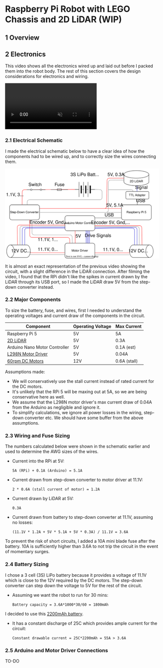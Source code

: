 # Raspberry Pi Robot with LEGO Chassis and 2D LiDAR (WIP)

## 1 Overview

## 2 Electronics

This video shows all the electronics wired up and laid out before I packed them into the robot body. The rest of this section covers the design considerations for electronics and wiring.

<video src="media/electrical_circuit.mp4" autoplay loop muted playsinline controls></video>

### 2.1 Electrical Schematic

I made the electrical schematic below to have a clear idea of how the components had to be wired up, and to correctly size the wires connecting them. 

![diagram](schematic.drawio.svg)

It is almost an exact representation of the previous video showing the circuit, with a slight difference in the LiDAR connection. After filming the video, I found that the RPi didn't like the spikes in current drawn by the LiDAR through its USB port, so I made the LiDAR draw 5V from the step-down converter instead.

### 2.2 Major Components

To size the battery, fuse, and wires, first I needed to understand the operating voltages and current draw of the components in the circuit.

| Component      | Operating Voltage | Max Current  |
|----------------|-------------------|--------------|
| Raspberry Pi 5 | 5V                | 5A           |
| [2D LiDAR](https://www.waveshare.com/wiki/D200_LiDAR_Kit)       | 5V                | 0.3A         |
| Arduino Nano Motor Controller  | 5V                | 0.1A (est)   |
| [L298N Motor Driver](https://components101.com/modules/l293n-motor-driver-module)   | 5V                | 0.04A    |
| [60rpm DC Motors](media/motor_specs.png)      | 12V               | 0.6A (stall) |

Assumptions made:
- We will conservatively use the stall current instead of rated current for the DC motors.
- It's unlikely that the RPi 5 will be maxing out at 5A, so we are being conservative here as well.
- We assume that the L298N motor driver's max current draw of 0.04A from the Arduino as negligible and ignore it.
- To simplify calculations, we ignore all power losses in the wiring, step-down converter etc. We should have some buffer from the above assumptions.

### 2.3 Wiring and Fuse Sizing

The numbers calculated below were shown in the schematic earlier and used to determine the AWG sizes of the wires. 

- Current into the RPi at 5V: 
    ```
    5A (RPi) + 0.1A (Arduino) = 5.1A
    ```
- Current drawn from step-down converter to motor driver at 11.1V:
    ```
    2 * 0.6A (stall current of motor) = 1.2A
    ```
- Current drawn by LiDAR at 5V:
    ```
    0.3A
    ```
- Current drawn from battery to step-down converter at 11.1V, assuming no losses:
    ```
    (11.1V * 1.2A + 5V * 5.1A + 5V * 0.3A) / 11.1V = 3.6A
    ```

To prevent the risk of short circuits, I added a 10A mini blade fuse after the battery. 10A is sufficiently higher than 3.6A to not trip the circuit in the event of momentary surges.


### 2.4 Battery Sizing

I chose a 3 cell (3S) LiPo battery because it provides a voltage of 11.1V which is close to the 12V required by the DC motors. The step-down converter can step down the voltage to 5V for the rest of the circuit.
- Assuming we want the robot to run for 30 mins:
    ```
    Battery capacity = 3.6A*1000*30/60 = 1800mAh
    ```

I decided to use this [2200mAh battery](https://www.overlander.co.uk/catalog/product/view/id/1771/s/2200mah-3s-11-1v-25c-lipo-battery-xt60-overlander-sport/category/442/).

- It has a constant discharge of 25C which provides ample current for the circuit:
    ```
    Constant drawable current = 25C*2200mAh = 55A > 3.6A
    ```

### 2.5 Arduino and Motor Driver Connections

TO-DO


